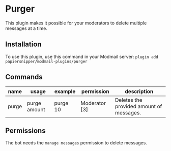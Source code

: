# Purger

This plugin makes it possible for your moderators to delete multiple messages at a time.

## Installation

To use this plugin, use this command in your Modmail server: `plugin add papiersnipper/modmail-plugins/purger`

## Commands

| name    | usage          | example    | permission     | description                               |
|---------|----------------|------------|----------------|-------------------------------------------|
| purge   | purge amount   | purge 10   | Moderator [3]  | Deletes the provided amount of messages.  |

## Permissions

The bot needs the `manage messages` permission to delete messages.